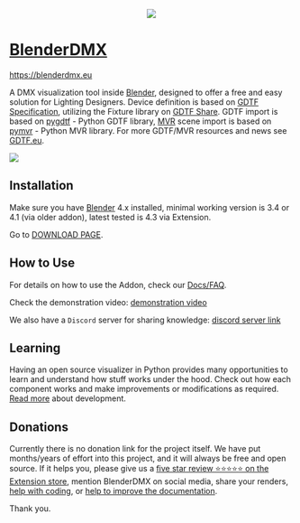 <p align="center">
  <img src="https://github.com/open-stage/blender-dmx/assets/3680926/c7a8e6c5-786f-4f7b-88f5-374b8cb9e51e" />
</p>

# [BlenderDMX](https://blenderdmx.eu)

https://blenderdmx.eu

A DMX visualization tool inside <a href="https://blender.org">Blender</a>, designed to offer a free and easy solution for Lighting Designers. Device definition is based on <a href="https://gdtf-share.com">GDTF Specification</a>, utilizing the Fixture library on <a href="https://gdtf-share.com">GDTF Share</a>. GDTF import is based on <a href="https://github.com/open-stage/python-gdtf">pygdtf</a> - Python GDTF library, <a href="https://gdtf-share.com">MVR</a> scene import is based on <a href="https://github.com/open-stage/python-mvr">pymvr</a> - Python MVR library. For more GDTF/MVR resources and news see <a href="https://gdtf.eu">GDTF.eu</a>.

![](https://i.ibb.co/rvpKYxB/render-eevee-7.png)

## Installation

Make sure you have [Blender](https://www.blender.org/download/) 4.x installed,
minimal working version is 3.4 or 4.1 (via older addon), latest tested is 4.3
via Extension.

Go to [DOWNLOAD PAGE](https://blenderdmx.eu/download).

## How to Use

For details on how to use the Addon, check our [Docs/FAQ](https://blenderdmx.eu/docs/faq/).

Check the demonstration video:
[demonstration video](https://www.youtube.com/watch?v=uzZQhcqSjS4)

We also have a `Discord` server for sharing knowledge: [discord server link](https://discord.gg/FQVVyc45T9)

## Learning

Having an open source visualizer in Python provides many opportunities to learn
and understand how stuff works under the hood. Check out how each component
works and make improvements or modifications as required. [Read
more](https://blenderdmx.eu/community/#development) about development.

## Donations

Currently there is no donation link for the project itself. We have put
months/years of effort into this project, and it will always be free and open
source. If it helps you, please give us a [five star review ⭐⭐⭐⭐⭐ on the
Extension
store](https://extensions.blender.org/add-ons/open-stage-blender-dmx/reviews/),
mention BlenderDMX on social media, share your renders, [help with
coding](https://github.com/open-stage/blender-dmx/), or [help to improve the
documentation](https://github.com/open-stage/blender-dmx-web).

Thank you.
